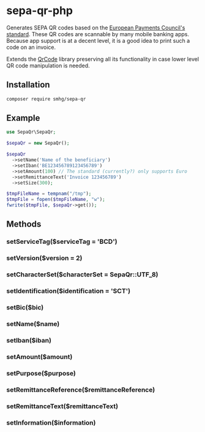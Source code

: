 # sepa-qr-php
Generates SEPA QR codes based on the [European Payments Council's standard](http://www.europeanpaymentscouncil.eu/index.cfm/knowledge-bank/epc-documents/quick-response-code-guidelines-to-enable-data-capture-for-the-initiation-of-a-sepa-credit-transfer/epc069-12-quick-response-code-guidelines-to-enable-data-capture-for-the-initiation-of-a-sepa-credit-transfer1/). These QR codes are scannable by many mobile banking apps. Because app support is at a decent level, it is a good idea to print such a code on an invoice.

Extends the [QrCode](https://github.com/endroid/QrCode) library preserving all its functionality in case lower level QR code manipulation is needed.

## Installation
```bash
composer require smhg/sepa-qr
```

## Example
```php
use SepaQr\SepaQr;

$sepaQr = new SepaQr();

$sepaQr
  ->setName('Name of the beneficiary')
  ->setIban('BE123456789123456789')
  ->setAmount(100) // The standard (currently?) only supports Euro
  ->setRemittanceText('Invoice 123456789')
  ->setSize(300);

$tmpFileName = tempnam("/tmp");
$tmpFile = fopen($tmpFileName, "w");
fwrite($tmpFile, $sepaQr->get());
```
## Methods

### setServiceTag($serviceTag = 'BCD')
### setVersion($version = 2)
### setCharacterSet($characterSet = SepaQr::UTF_8)
### setIdentification($identification = 'SCT')
### setBic($bic)
### setName($name)
### setIban($iban)
### setAmount($amount)
### setPurpose($purpose)
### setRemittanceReference($remittanceReference)
### setRemittanceText($remittanceText)
### setInformation($information)
